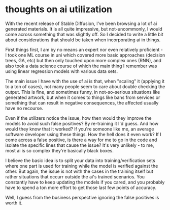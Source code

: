 # thoughts on ai utilization

With the recent release of Stable Diffusion, I've been browsing a lot of ai generated
materials. It is all quite impressive, but not-uncommonly, I would come across something
that was slightly off. So I decided to write a little bit about considerations that
should be taken when incorporating ai in things.

First things first, I am by no means an expert nor even relatively proficient -
I took one ML course in uni which covered more basic approaches (decision trees,
GA, etc) but then only touched upon more complex ones (RNN), and also took a data
science course of which the main thing I remember was using linear regression models
with various data sets.

The main issue I have with the use of ai is that, when "scaling" it (applying it
to a ton of cases), not many people seem to care about double checking the output.
This is fine, and sometimes funny, in not-so-serious situations like generated artwork,
but when it comes to things like bans from services or something that can result
in negative consequences, the affected usually have no recourse.

Even if the utilizers notice the issue, how then would they improve the models to
avoid such false positives? By re-training it I'd guess. And how would they know
that it worked? If you're someone like me, an average software developer using
these things. How the hell does it even work? If I come across a false positive,
is there a way for me to go in the code and isolate the specific lines that cause
the issue? It's very unlikely - to me, most ai is so complex they're basically black
boxes.

I believe the basic idea is to split your data into training/verification
sets where one part is used for training while the model is verified against the
other. But again, the issue is not with the cases in the training itself but rather
situations that occurr outside the ai's trained scenarios. You constantly have to
keep updating the models if you cared, and you probably have to spend a ton more
effort to get those last few points of accuracy.

Well, I guess from the business perspective ignoring the false positives is worth
it.

